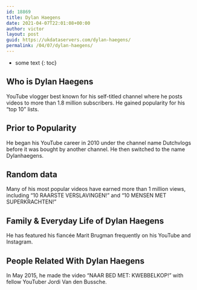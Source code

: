 ```yaml
---
id: 18869
title: Dylan Haegens
date: 2021-04-07T22:01:08+00:00
author: victor
layout: post
guid: https://ukdataservers.com/dylan-haegens/
permalink: /04/07/dylan-haegens/
---
```


* some text
{: toc}


## Who is Dylan Haegens



YouTube vlogger best known for his self-titled channel where he posts videos to more than 1.8 million subscribers. He gained popularity for his &#8220;top 10&#8221; lists. 

                
                
                
## Prior to Popularity



He began his YouTube career in 2010 under the channel name Dutchvlogs before it was bought by another channel. He then switched to the name Dylanhaegens.

                
                
                
## Random data



Many of his most popular videos have earned more than 1 million views, including &#8220;10 RAARSTE VERSLAVINGEN!&#8221; and &#8220;10 MENSEN MET SUPERKRACHTEN!&#8221;

                
                
                
## Family & Everyday Life of Dylan Haegens



He has featured his fiancée Marit Brugman frequently on his YouTube and Instagram.

                
                
                
## People Related With Dylan Haegens



In May 2015, he made the video &#8220;NAAR BED MET: KWEBBELKOP!&#8221; with fellow YouTuber Jordi Van den Bussche.

                
              
            
          
          
          